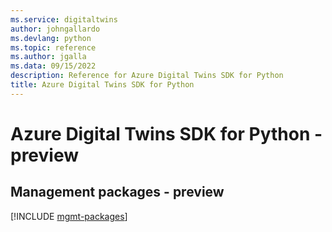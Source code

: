 ```yaml
---
ms.service: digitaltwins
author: johngallardo
ms.devlang: python
ms.topic: reference
ms.author: jgalla
ms.data: 09/15/2022
description: Reference for Azure Digital Twins SDK for Python
title: Azure Digital Twins SDK for Python
---
```

# Azure Digital Twins SDK for Python - preview

## Management packages - preview
[!INCLUDE [mgmt-packages](digital-twins-mgmt-index.md)]
